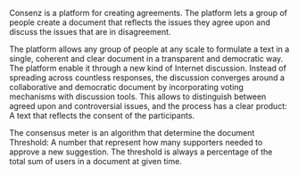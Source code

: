 Consenz is a platform for creating agreements.
The platform lets a group of people create a document that reflects the issues they agree upon
and discuss the issues that are in disagreement.

The platform allows any group of people at any scale to formulate a text
in a single, coherent and clear document in a transparent and democratic way.
The platform enable it through a new kind of Internet discussion.
Instead of spreading across countless responses,
the discussion converges around a collaborative and democratic document
by incorporating voting mechanisms with discussion tools.
This allows to distinguish between agreed upon and controversial issues,
and the process has a clear product: A text that reflects the consent of the participants.

The consensus meter is an algorithm that determine the document Threshold: A number that represent how many supporters needed to approve a new suggestion. The threshold is always a percentage of the total sum of users in a document at given time.
